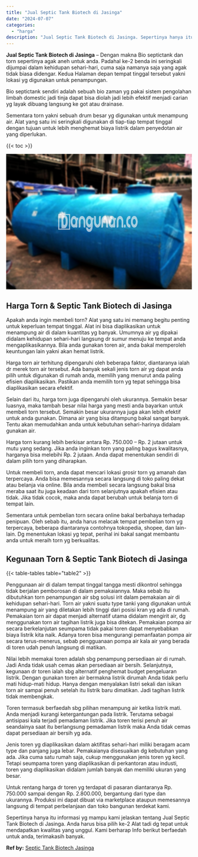 ```yaml
---
title: "Jual Septic Tank Biotech di Jasinga"
date: "2024-07-07"
categories: 
  - "harga"
description: "Jual Septic Tank Biotech di Jasinga. Sepertinya hanya itu informasi yg mampu kami jelaskan tentang Jual Septic Tank Biotech di Jasinga. Anda harus bisa pilih..."
---
```


**Jual Septic Tank Biotech di Jasinga** – Dengan makna Bio septictank dan torn sepertinya agak aneh untuk anda. Padahal ke-2 benda ini seringkali dijumpai dalam kehidupan sehari-hari, cuma saja namanya saja yang agak tidak biasa didengar. Kedua Halaman depan tempat tinggal tersebut yakni lokasi yg digunakan untuk penampungan.

Bio septictank sendiri adalah sebuah bio zaman yg pakai sistem pengolahan limbah domestic jadi tinja dapat bisa diolah jadi lebih efektif menjadi carian yg layak dibuang langsung ke got atau drainase.

Sementara torn yakni sebuah drum besar yg digunakan untuk menampung air. Alat yang satu ini seringkali digunakan di tiap-tiap tempat tinggal dengan tujuan untuk lebih menghemat biaya listrik dalam penyedotan air yang diperlukan.

{{< toc >}}

![Jual Septic Tank Biotech di Jasinga](/images/jual-bio-septictank-31.png)

## Harga Torn & Septic Tank Biotech di Jasinga

Apakah anda ingin membeli torn? Alat yang satu ini memang begitu penting untuk keperluan tempat tinggal. Alat ini bisa diaplikasikan untuk menampung air di dalam kuantitas yg banyak. Umumnya air yg dipakai didalam kehidupan sehari-hari langsung dr sumur menuju ke tempat anda mengaplikasikannya. Bila anda gunakan toren air, anda bakal memperoleh keuntungan lain yakni akan hemat listrik.

Harga torn air terhitung dipengaruhi oleh beberapa faktor, diantaranya ialah dr merek torn air tersebut. Ada banyak sekali jenis torn air yg dapat anda pilih untuk digunakan di rumah anda, memilih yang menurut anda paling efisien diaplikasikan. Pastikan anda memilih torn yg tepat sehingga bisa diaplikasikan secara efektif.

Selain dari itu, harga torn juga dipengaruhi oleh ukurannya. Semakin besar luasnya, maka tambah besar nilai harga yang mesti anda bayarkan untuk membeli torn tersebut. Semakin besar ukurannya juga akan lebih efektif untuk anda gunakan. Dimana air yang bisa ditampung bakal sangat banyak. Tentu akan memudahkan anda untuk kebutuhan sehari-harinya didalam gunakan air.

Harga torn kurang lebih berkisar antara Rp. 750.000 – Rp. 2 jutaan untuk mutu yang sedang. Jika anda inginkan torn yang paling bagus kwalitasnya, harganya bisa melebihi Rp. 2 jutaan. Anda dapat menentukan sendiri di dalam pilih torn yang diharapkan.

Untuk membeli torn, anda dapat mencari lokasi grosir torn yg amanah dan terpercaya. Anda bisa memesannya secara langsung di toko paling dekat atau belanja via online. Bila anda membeli secara langsung bakal bisa meraba saat itu juga keadaan dari torn selanjutnya apakah efisien atau tidak. Jika tidak cocok, maka anda dapat berubah untuk belanja torn di tempat lain.

Sementara untuk pembelian torn secara online bakal berbahaya terhadap penipuan. Oleh sebab itu, anda harus melacak tempat pembelian torn yg terpercaya, beberapa diantaranya contohnya tokopedia, shopee, dan lain-lain. Dg menentukan lokasi yg tepat, perihal ini bakal sangat membantu anda untuk meraih torn yg berkualitas.

## Kegunaan Torn & Septic Tank Biotech di Jasinga

{{< table-tables table="table2" >}}

Penggunaan air di dalam tempat tinggal tangga mesti dikontrol sehingga tidak berjalan pemborosan di dalam pemakaiannya. Maka sebab itu dibutuhkan torn penampungan air sbg solusi irit dalam pemakaian air di kehidupan sehari-hari. Torn air yakni suatu type tanki yang digunakan untuk menampung air yang diletakan lebih tinggi dari posisi kran yg ada di rumah. Pemakaian torn air dapat menjadi alternatif utama didalam mengirit air, dg menggunakan torn air tagihan listrik juga bisa ditekan. Pemakaian pompa air secara berkelanjutan seumpama tidak pakai toren dapat menyebabkan biaya listrik kita naik. Adanya toren bisa mengurangi pemanfaatan pompa air secara terus-menerus, sebab pengguanaan pompa air kala air yang berada di toren udah penuh langsung di matikan.

Nilai lebih memakai toren adalah sbg penampung persediaan air di rumah. Jadi Anda tidak usah cemas akan persediaan air bersih. Selanjutnya, kegunaan dr toren ialah sbg alternatif penghemat budget pengeluaran listrik. Dengan gunakan toren air bermakna listrik dirumah Anda tidak perlu mati hidup-mati hidup. Hanya dengan menyalakan listri sekali dan isikan torn air sampai penuh setelah itu listrik baru dimatikan. Jadi tagihan listrik tidak membengkak.

Toren termasuk berfaedah sbg pilihan menampung air ketika listrik mati. Anda menjadi kurangi ketergantungan pada listrik. Terutama sebagai antisipasi kala terjadi pemadaman listrik. Jika toren terisi penuh air seandainya saat itu berlangsung pemadaman listrik maka Anda tidak cemas dapat persediaan air bersih yg ada.

Jenis toren yg diaplikasikan dalam aktifitas sehari-hari miliki beragam acam type dan panjang juga lebar. Pemakaianya disesuaikan dg kebutuhan yang ada. Jika cuma satu rumah saja, cukup menggunakan jenis toren yg kecil. Tetapi seumpama toren yang diaplikasikan di perkantoran atau industi, toren yang diaplikasikan didalam jumlah banyak dan memiliki ukuran yang besar.

Untuk rentang harga dr toren yg terdapat di pasaran diantaranya Rp. 750.000 sampai dengan Rp. 2.800.000, bergantung dari type dan ukurannya. Produksi ini dapat dibuat via marketplace ataupun memesannya langsung di tempat perbelanjaan dan toko bangunan terdekat kami.

Sepertinya hanya itu informasi yg mampu kami jelaskan tentang Jual Septic Tank Biotech di Jasinga. Anda harus bisa pilih ke-2 Alat tadi dg tepat untuk mendapatkan kwalitas yang unggul. Kami berharap Info berikut berfaedah untuk anda, terimakasih banyak.

**Ref by:** [Septic Tank Biotech Jasinga](https://id.wikipedia.org/wiki/Septic)
